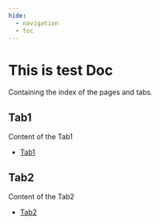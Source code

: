 ```yaml
---
hide:
  - navigation
  - toc
---
```


# This is test Doc
Containing the index of the pages and tabs.

## Tab1 

Content of the Tab1

- [Tab1](./tab1/content-tab-1.md)

## Tab2

Content of the Tab2

- [Tab2](./tab2/content-tab-2.md)


